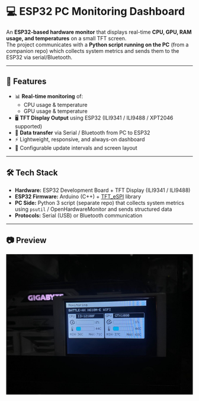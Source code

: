 # 💻 ESP32 PC Monitoring Dashboard

An **ESP32-based hardware monitor** that displays real-time **CPU, GPU, RAM usage, and temperatures** on a small TFT screen.  
The project communicates with a **Python script running on the PC** (from a companion repo) which collects system metrics and sends them to the ESP32 via serial/Bluetooth.

---

## 🚀 Features

- 📊 **Real-time monitoring** of:
  - CPU usage & temperature
  - GPU usage & temperature
- 🖥️ **TFT Display Output** using ESP32 (ILI9341 / ILI9488 / XPT2046 supported)
- 🔗 **Data transfer** via Serial / Bluetooth from PC to ESP32
- ⚡ Lightweight, responsive, and always-on dashboard
- 🔧 Configurable update intervals and screen layout

---

## 🛠️ Tech Stack

- **Hardware:** ESP32 Development Board + TFT Display (ILI9341 / ILI9488)  
- **ESP32 Firmware:** Arduino (C++) + [TFT_eSPI](https://github.com/Bodmer/TFT_eSPI) library  
- **PC Side:** Python 3 script (separate repo) that collects system metrics using `psutil` / OpenHardwareMonitor and sends structured data  
- **Protocols:** Serial (USB) or Bluetooth communication  

---
## 📷 Preview

![alt text](https://github.com/SweetSya/esp32-monitoring-pc/blob/main/preview.jpeg?raw=true)

